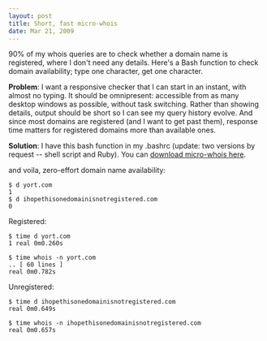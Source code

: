 ```yaml
---
layout: post
title: Short, fast micro-whois
date: Mar 21, 2009
---
```


90% of my whois queries are to check whether a domain name is registered, where I don't need any details. Here's a Bash function to check domain availability; type one character, get one character.

**Problem**: I want a responsive checker that I can start in an instant, with almost no typing. It should be omnipresent: accessible from as many desktop windows as possible, without task switching. Rather than showing details, output should be short so I can see my query history evolve. And since most domains are registered (and I want to get past them), response time matters for registered domains more than available ones.

**Solution**: I have this bash function in my .bashrc (update: two versions by request -- shell script and Ruby). You can [download micro-whois here](http://gist.github.com/82956).

<script src="https://gist.github.com/troy/82956.js"></script>

and voila, zero-effort domain name availability:

    $ d yort.com
    1
    $ d ihopethisonedomainisnotregistered.com
    0

Registered:

    $ time d yort.com
    1 real 0m0.260s

    $ time whois -n yort.com
    .. [ 60 lines ]
    real 0m0.782s

Unregistered:

    $ time d ihopethisonedomainisnotregistered.com
    real 0m0.649s

    $ time whois -n ihopethisonedomainisnotregistered.com
    real 0m0.657s
